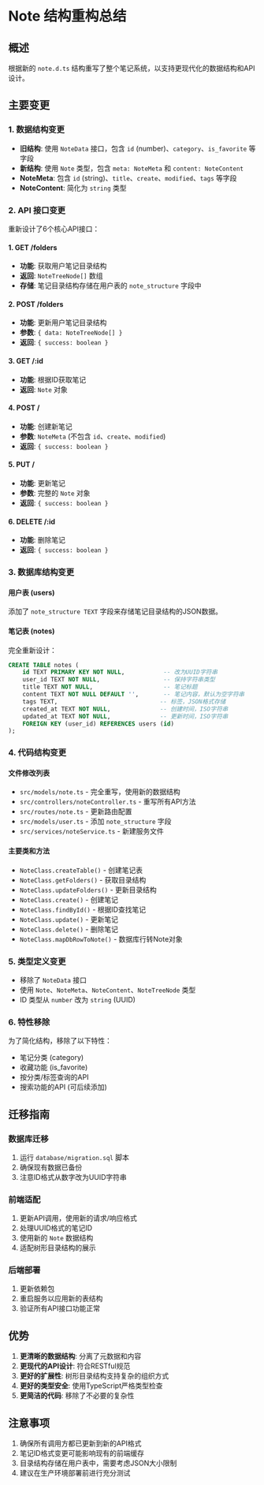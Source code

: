 # Note 结构重构总结

## 概述
根据新的 `note.d.ts` 结构重写了整个笔记系统，以支持更现代化的数据结构和API设计。

## 主要变更

### 1. 数据结构变更
- **旧结构**: 使用 `NoteData` 接口，包含 `id` (number)、`category`、`is_favorite` 等字段
- **新结构**: 使用 `Note` 类型，包含 `meta: NoteMeta` 和 `content: NoteContent`
- **NoteMeta**: 包含 `id` (string)、`title`、`create`、`modified`、`tags` 等字段
- **NoteContent**: 简化为 `string` 类型

### 2. API 接口变更
重新设计了6个核心API接口：

#### 1. GET /folders
- **功能**: 获取用户笔记目录结构
- **返回**: `NoteTreeNode[]` 数组
- **存储**: 笔记目录结构存储在用户表的 `note_structure` 字段中

#### 2. POST /folders
- **功能**: 更新用户笔记目录结构
- **参数**: `{ data: NoteTreeNode[] }`
- **返回**: `{ success: boolean }`

#### 3. GET /:id
- **功能**: 根据ID获取笔记
- **返回**: `Note` 对象

#### 4. POST /
- **功能**: 创建新笔记
- **参数**: `NoteMeta` (不包含 `id`、`create`、`modified`)
- **返回**: `{ success: boolean }`

#### 5. PUT /
- **功能**: 更新笔记
- **参数**: 完整的 `Note` 对象
- **返回**: `{ success: boolean }`

#### 6. DELETE /:id
- **功能**: 删除笔记
- **返回**: `{ success: boolean }`

### 3. 数据库结构变更

#### 用户表 (users)
添加了 `note_structure TEXT` 字段来存储笔记目录结构的JSON数据。

#### 笔记表 (notes)
完全重新设计：
```sql
CREATE TABLE notes (
    id TEXT PRIMARY KEY NOT NULL,           -- 改为UUID字符串
    user_id TEXT NOT NULL,                  -- 保持字符串类型
    title TEXT NOT NULL,                    -- 笔记标题
    content TEXT NOT NULL DEFAULT '',       -- 笔记内容，默认为空字符串
    tags TEXT,                             -- 标签，JSON格式存储
    created_at TEXT NOT NULL,              -- 创建时间，ISO字符串
    updated_at TEXT NOT NULL,              -- 更新时间，ISO字符串
    FOREIGN KEY (user_id) REFERENCES users (id)
);
```

### 4. 代码结构变更

#### 文件修改列表
- `src/models/note.ts` - 完全重写，使用新的数据结构
- `src/controllers/noteController.ts` - 重写所有API方法
- `src/routes/note.ts` - 更新路由配置
- `src/models/user.ts` - 添加 `note_structure` 字段
- `src/services/noteService.ts` - 新建服务文件

#### 主要类和方法
- `NoteClass.createTable()` - 创建笔记表
- `NoteClass.getFolders()` - 获取目录结构
- `NoteClass.updateFolders()` - 更新目录结构
- `NoteClass.create()` - 创建笔记
- `NoteClass.findById()` - 根据ID查找笔记
- `NoteClass.update()` - 更新笔记
- `NoteClass.delete()` - 删除笔记
- `NoteClass.mapDbRowToNote()` - 数据库行转Note对象

### 5. 类型定义变更
- 移除了 `NoteData` 接口
- 使用 `Note`、`NoteMeta`、`NoteContent`、`NoteTreeNode` 类型
- ID 类型从 `number` 改为 `string` (UUID)

### 6. 特性移除
为了简化结构，移除了以下特性：
- 笔记分类 (category)
- 收藏功能 (is_favorite)
- 按分类/标签查询的API
- 搜索功能的API (可后续添加)

## 迁移指南

### 数据库迁移
1. 运行 `database/migration.sql` 脚本
2. 确保现有数据已备份
3. 注意ID格式从数字改为UUID字符串

### 前端适配
1. 更新API调用，使用新的请求/响应格式
2. 处理UUID格式的笔记ID
3. 使用新的 `Note` 数据结构
4. 适配树形目录结构的展示

### 后端部署
1. 更新依赖包
2. 重启服务以应用新的表结构
3. 验证所有API接口功能正常

## 优势
1. **更清晰的数据结构**: 分离了元数据和内容
2. **更现代的API设计**: 符合RESTful规范
3. **更好的扩展性**: 树形目录结构支持复杂的组织方式
4. **更好的类型安全**: 使用TypeScript严格类型检查
5. **更简洁的代码**: 移除了不必要的复杂性

## 注意事项
1. 确保所有调用方都已更新到新的API格式
2. 笔记ID格式变更可能影响现有的前端缓存
3. 目录结构存储在用户表中，需要考虑JSON大小限制
4. 建议在生产环境部署前进行充分测试
